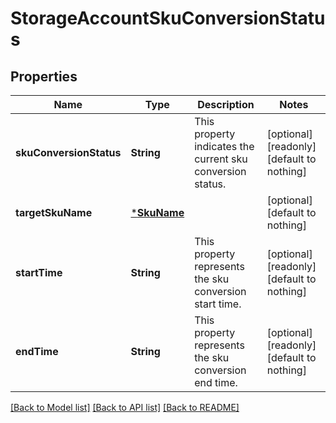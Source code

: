 # StorageAccountSkuConversionStatus


## Properties
Name | Type | Description | Notes
------------ | ------------- | ------------- | -------------
**skuConversionStatus** | **String** | This property indicates the current sku conversion status. | [optional] [readonly] [default to nothing]
**targetSkuName** | [***SkuName**](SkuName.md) |  | [optional] [default to nothing]
**startTime** | **String** | This property represents the sku conversion start time. | [optional] [readonly] [default to nothing]
**endTime** | **String** | This property represents the sku conversion end time. | [optional] [readonly] [default to nothing]


[[Back to Model list]](../README.md#models) [[Back to API list]](../README.md#api-endpoints) [[Back to README]](../README.md)


